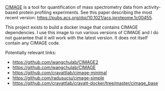 [CIMAGE](https://github.com/wangchulab/CIMAGE) is a tool for quantification of mass spectrometry data from activity-based protein profiling experiments. See this paper describing the most recent version: https://pubs.acs.org/doi/10.1021/acs.jproteome.1c00455.

This project exists to build a docker image that contains CIMAGE dependencies. I use this image to run various versions of CIMAGE and I do not guarantee that it will work with the latest version. It does not itself contain any CIMAGE code.

Potentially relevant links:
- https://github.com/wangchulab/CIMAGE2
- https://github.com/wangchulab/CIMAGE
- https://github.com/cravattlab/cimage-minimal
- https://github.com/radusuciu/cimage-simple
- https://github.com/cravattlab/cravatt-docker/tree/master/cimage_base
